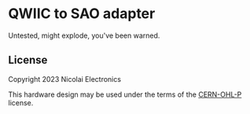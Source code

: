 # QWIIC to SAO adapter

Untested, might explode, you've been warned.

## License

Copyright 2023 Nicolai Electronics

This hardware design may be used under the terms of the [CERN-OHL-P](LICENSE) license.
